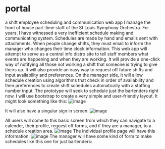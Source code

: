 # portal
a shift employee scheduling and communication web app
I manage the front of house part-time staff of the St Louis Symphony Orchestra.  For years, I have witnessed a very inefficient schedule making
and communicating system.  Schedules are made by hand and emails sent with attachments.  When people change shifts, they must email to inform the
manager who changes their time clock information.  This web app will attempt to serve as a central info distro site to tell staff members what
events are happening and when they are working.  It will provide a one-click way of notifying all those not working a shift that someone is trying 
to give theirs up.  It will also provide an easy way to request off future shifts and input availability and preferences.  On the manager side, it
will allow schedule creation using algorithms that check in order of availability and then preferences to create shift schedules automatically
with a staffing number input.  The prototype will seek to schedule just the bartenders right now. I will use bootstrap to create a very simple
and user-friendly layout.  It might look something like this:
![image](https://cloud.githubusercontent.com/assets/20831851/21670637/52c499f4-d2db-11e6-95e7-c8cd2363e18e.png)

It will also have a singular sign in screen:
![image](https://cloud.githubusercontent.com/assets/20831851/21670702/fc9de638-d2db-11e6-904d-e400f239b99b.png)

All users will come to this basic screen from which they can navigate to a calender, their profile, request off forms, and if they are a manager, to a schedule creation area.
![image](https://cloud.githubusercontent.com/assets/20831851/21670752/6c7bd33e-d2dc-11e6-846b-371c1113ca61.png)
The individual profile page will have this information:
![image](https://cloud.githubusercontent.com/assets/20831851/21670778/a80095f2-d2dc-11e6-8071-a1ae2a4ae08e.png)
The manager will have some kind of form to make schedules like this one for just bartenders:
